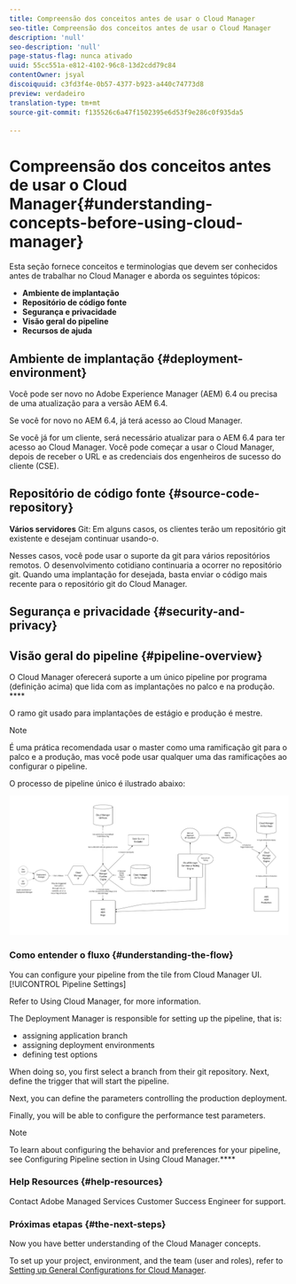 ```yaml
---
title: Compreensão dos conceitos antes de usar o Cloud Manager
seo-title: Compreensão dos conceitos antes de usar o Cloud Manager
description: 'null'
seo-description: 'null'
page-status-flag: nunca ativado
uuid: 55cc551a-e812-4102-96c8-13d2cdd79c84
contentOwner: jsyal
discoiquuid: c3fd3f4e-0b57-4377-b923-a440c74773d8
preview: verdadeiro
translation-type: tm+mt
source-git-commit: f135526c6a47f1502395e6d53f9e286c0f935da5

---
```



# Compreensão dos conceitos antes de usar o Cloud Manager{#understanding-concepts-before-using-cloud-manager}

Esta seção fornece conceitos e terminologias que devem ser conhecidos antes de trabalhar no Cloud Manager e aborda os seguintes tópicos:

* **Ambiente de implantação**
* **Repositório de código fonte**
* **Segurança e privacidade**
* **Visão geral do pipeline**
* **Recursos de ajuda**

## Ambiente de implantação {#deployment-environment}

Você pode ser novo no Adobe Experience Manager (AEM) 6.4 ou precisa de uma atualização para a versão AEM 6.4.

Se você for novo no AEM 6.4, já terá acesso ao Cloud Manager.

Se você já for um cliente, será necessário atualizar para o AEM 6.4 para ter acesso ao Cloud Manager. Você pode começar a usar o Cloud Manager, depois de receber o URL e as credenciais dos engenheiros de sucesso do cliente (CSE).

<!-- 

Comment Type: annotation
Last Modified By: ptager
Last Modified Date: 2018-05-02T17:19:24.147-0400

Section is redundant with the section in the Overview topic

 -->

## Repositório de código fonte {#source-code-repository}

**Vários servidores** Git: Em alguns casos, os clientes terão um repositório git existente e desejam continuar usando-o.

Nesses casos, você pode usar o suporte da git para vários repositórios remotos. O desenvolvimento cotidiano continuaria a ocorrer no repositório git. Quando uma implantação for desejada, basta enviar o código mais recente para o repositório git do Cloud Manager.

<!-- 

Comment Type: annotation
Last Modified By: ptager
Last Modified Date: 2018-05-02T17:20:46.002-0400

Looks like we lost some content, compared to the previous version

 -->

## Segurança e privacidade {#security-and-privacy}

<!-- 

Comment Type: annotation
Last Modified By: jsyal
Last Modified Date: 2018-04-21T02:38:21.417-0400

Query for Brad B.

 -->

## Visão geral do pipeline {#pipeline-overview}

O Cloud Manager oferecerá suporte a um único pipeline por programa (definição acima) que lida com as implantações no palco e na produção. ****

O ramo git usado para implantações de estágio e produção é mestre.

>[!NOTE]
>
>É uma prática recomendada usar o master como uma ramificação git para o palco e a produção, mas você pode usar qualquer uma das ramificações ao configurar o pipeline.

O processo de pipeline único é ilustrado abaixo:

![](assets/screen_shot_2018-04-30at30318pm.png)

### Como entender o fluxo {#understanding-the-flow}

You can configure your pipeline from the  tile from Cloud Manager UI.[!UICONTROL Pipeline Settings]

Refer to Using Cloud Manager, for more information.[](hhttps://helpx.adobe.com/experience-manager/cloud-manager/using/using-cloud-manager.html)

The Deployment Manager is responsible for setting up the pipeline, that is:

* assigning application branch
* assigning deployment environments
* defining test options

When doing so, you first select a branch from their git repository. Next, define the trigger that will start the pipeline.

Next, you can define the parameters controlling the production deployment.

Finally, you will be able to configure the performance test parameters.

>[!NOTE]
>
>To learn about configuring the behavior and preferences for your pipeline, see Configuring Pipeline section in Using Cloud Manager.****[](using-cloud-manager.md)

### Help Resources {#help-resources}

Contact Adobe Managed Services Customer Success Engineer for support.

### Próximas etapas {#the-next-steps}

Now you have better understanding of the Cloud Manager concepts.

To set up your project, environment, and the team (user and roles), refer to [Setting up General Configurations for Cloud Manager](setting-configurations-for-cloud-manager.md).
